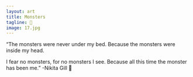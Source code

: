 ```yaml
---
layout: art
title: Monsters
tagline: 🤖
image: 17.jpg
---
```

“The monsters were never
under my bed.
Because the monsters
were inside my head.

I fear no monsters,
for no monsters I see.
Because all this time
the monster has been me.” -Nikita Gill 👹